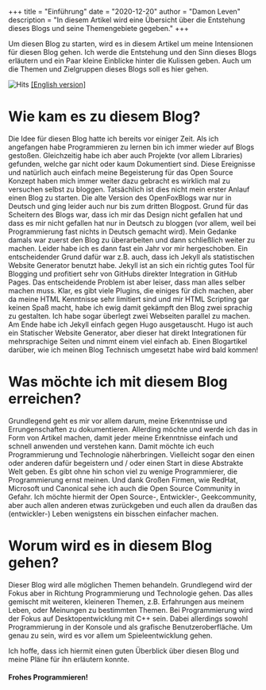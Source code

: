+++
title = "Einführung"
date = "2020-12-20"
author = "Damon Leven"
description = "In diesem Artikel wird eine Übersicht über die Entstehung dieses Blogs und seine Themengebiete gegeben."
+++

Um diesen Blog zu starten, wird es in diesem Artikel um meine Intensionen für diesen Blog gehen. Ich werde die Entstehung und den Sinn dieses Blogs erläutern und ein Paar kleine Einblicke hinter die Kulissen geben. Auch um die Themen und Zielgruppen dieses Blogs soll es hier gehen.

![Hits](https://hitcounter.pythonanywhere.com/count/tag.svg?url=https%3A%2F%2Fmcwertgaming.github.io%2Fde%2F2020%2Feinf%25C3%25BChrung%2F) [[English version]](/2020/introduction)

# Wie kam es zu diesem Blog?
Die Idee für diesen Blog hatte ich bereits vor einiger Zeit. Als ich angefangen habe Programmieren zu lernen bin ich immer wieder auf Blogs gestoßen. Gleichzeitig habe ich aber auch Projekte (vor allem Libraries) gefunden, welche gar nicht oder kaum Dokumentiert sind. Diese Ereignisse und natürlich auch einfach meine Begeisterung für das Open Source Konzept haben mich immer weiter dazu gebracht es wirklich mal zu versuchen selbst zu bloggen. Tatsächlich ist dies nicht mein erster Anlauf einen Blog zu starten. Die alte Version des OpenFoxBlogs war nur in Deutsch und ging leider auch nur bis zum dritten Blogpost. Grund für das Scheitern des Blogs war, dass ich mir das Design nicht gefallen hat und dass es mir nicht gefallen hat nur in Deutsch zu bloggen (vor allem, weil bei Programmierung fast nichts in Deutsch gemacht wird). Mein Gedanke damals war zuerst den Blog zu überarbeiten und dann schließlich weiter zu machen. Leider habe ich es dann fast ein Jahr vor mir hergeschoben. Ein entscheidender Grund dafür war z.B. auch, dass ich Jekyll als statistischen Website Generator benutzt habe. Jekyll ist an sich ein richtig gutes Tool für Blogging und profitiert sehr von GitHubs direkter Integration in GitHub Pages. Das entscheidende Problem ist aber leiser, dass man alles selber machen muss. Klar, es gibt viele Plugins, die einiges für dich machen, aber da meine HTML Kenntnisse sehr limitiert sind und mir HTML Scripting gar keinen Spaß macht, habe ich ewig damit gekämpft den Blog zwei sprachig zu gestalten. Ich habe sogar überlegt zwei Webseiten parallel zu machen. Am Ende habe ich Jekyll einfach gegen Hugo ausgetauscht. Hugo ist auch ein Statischer Website Generator, aber dieser hat direkt Integrationen für mehrsprachige Seiten und nimmt einem viel einfach ab. Einen Blogartikel darüber, wie ich meinen Blog Technisch umgesetzt habe wird bald kommen!

# Was möchte ich mit diesem Blog erreichen?
Grundlegend geht es mir vor allem darum, meine Erkenntnisse und Errungenschaften zu dokumentieren. Allerding möchte und werde ich das in Form von Artikel machen, damit jeder meine Erkenntnisse einfach und schnell anwenden und verstehen kann. Damit möchte ich euch Programmierung und Technologie näherbringen. Vielleicht sogar den einen oder anderen dafür begeistern und / oder einen Start in diese Abstrakte Welt geben. Es gibt ohne hin schon viel zu wenige Programmierer, die Programmierung ernst meinen. Und dank Großen Firmen, wie RedHat, Microsoft und Canonical sehe ich auch die Open Source Community in Gefahr. Ich möchte hiermit der Open Source-, Entwickler-, Geekcommunity, aber auch allen anderen etwas zurückgeben und euch allen da draußen das (entwickler-) Leben wenigstens ein bisschen einfacher machen.

# Worum wird es in diesem Blog gehen?
Dieser Blog wird alle möglichen Themen behandeln. Grundlegend wird der Fokus aber in Richtung Programmierung und Technologie gehen. Das alles gemischt mit weiteren, kleineren Themen, z.B. Erfahrungen aus meinem Leben, oder Meinungen zu bestimmten Themen. Bei Programmierung wird der Fokus auf Desktopentwicklung mit C++ sein. Dabei allerdings sowohl Programmierung in der Konsole und als grafische Benutzeroberfläche. Um genau zu sein, wird es vor allem um Spieleentwicklung gehen.

Ich hoffe, dass ich hiermit einen guten Überblick über diesen Blog und meine Pläne für ihn erläutern konnte.

#### Frohes Programmieren!
